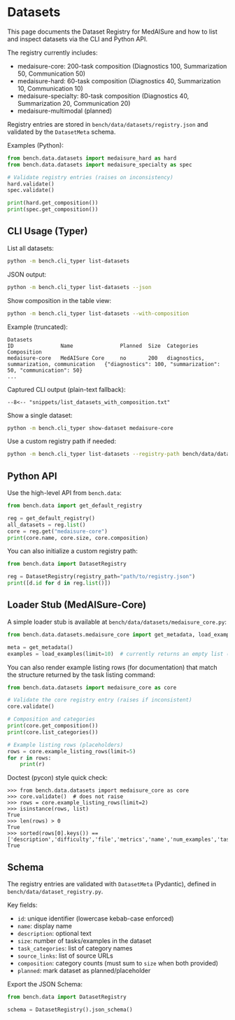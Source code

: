 # Datasets

This page documents the Dataset Registry for MedAISure and how to list and inspect datasets via the CLI and Python API.

The registry currently includes:

- medaisure-core: 200-task composition (Diagnostics 100, Summarization 50, Communication 50)
- medaisure-hard: 60-task composition (Diagnostics 40, Summarization 10, Communication 10)
- medaisure-specialty: 80-task composition (Diagnostics 40, Summarization 20, Communication 20)
- medaisure-multimodal (planned)

Registry entries are stored in `bench/data/datasets/registry.json` and validated by the `DatasetMeta` schema.

Examples (Python):

```python
from bench.data.datasets import medaisure_hard as hard
from bench.data.datasets import medaisure_specialty as spec

# Validate registry entries (raises on inconsistency)
hard.validate()
spec.validate()

print(hard.get_composition())
print(spec.get_composition())
```

## CLI Usage (Typer)

List all datasets:

```bash
python -m bench.cli_typer list-datasets
```

JSON output:

```bash
python -m bench.cli_typer list-datasets --json
```

Show composition in the table view:

```bash
python -m bench.cli_typer list-datasets --with-composition
```

Example (truncated):

```text
Datasets
ID               Name               Planned  Size  Categories                                  Composition
medaisure-core   MedAISure Core     no       200   diagnostics, summarization, communication   {"diagnostics": 100, "summarization": 50, "communication": 50}
...
```

Captured CLI output (plain-text fallback):

```text
--8<-- "snippets/list_datasets_with_composition.txt"
```

Show a single dataset:

```bash
python -m bench.cli_typer show-dataset medaisure-core
```

Use a custom registry path if needed:

```bash
python -m bench.cli_typer list-datasets --registry-path bench/data/datasets/registry.json
```

## Python API

Use the high-level API from `bench.data`:

```python
from bench.data import get_default_registry

reg = get_default_registry()
all_datasets = reg.list()
core = reg.get("medaisure-core")
print(core.name, core.size, core.composition)
```

You can also initialize a custom registry path:

```python
from bench.data import DatasetRegistry

reg = DatasetRegistry(registry_path="path/to/registry.json")
print([d.id for d in reg.list()])
```

## Loader Stub (MedAISure-Core)

A simple loader stub is available at `bench/data/datasets/medaisure_core.py`:

```python
from bench.data.datasets.medaisure_core import get_metadata, load_examples

meta = get_metadata()
examples = load_examples(limit=10)  # currently returns an empty list (stub)
```

You can also render example listing rows (for documentation) that match the
structure returned by the task listing command:

```python
from bench.data.datasets import medaisure_core as core

# Validate the core registry entry (raises if inconsistent)
core.validate()

# Composition and categories
print(core.get_composition())
print(core.list_categories())

# Example listing rows (placeholders)
rows = core.example_listing_rows(limit=5)
for r in rows:
    print(r)
```

Doctest (pycon) style quick check:

```pycon
>>> from bench.data.datasets import medaisure_core as core
>>> core.validate()  # does not raise
>>> rows = core.example_listing_rows(limit=2)
>>> isinstance(rows, list)
True
>>> len(rows) > 0
True
>>> sorted(rows[0].keys()) == ['description','difficulty','file','metrics','name','num_examples','task_id']
True

```

## Schema

The registry entries are validated with `DatasetMeta` (Pydantic), defined in `bench/data/dataset_registry.py`.

Key fields:

- `id`: unique identifier (lowercase kebab-case enforced)
- `name`: display name
- `description`: optional text
- `size`: number of tasks/examples in the dataset
- `task_categories`: list of category names
- `source_links`: list of source URLs
- `composition`: category counts (must sum to `size` when both provided)
- `planned`: mark dataset as planned/placeholder

Export the JSON Schema:

```python
from bench.data import DatasetRegistry

schema = DatasetRegistry().json_schema()
```
